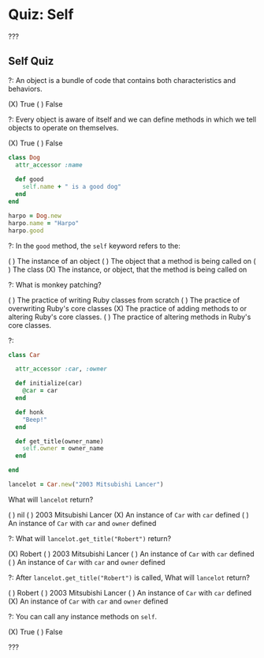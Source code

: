 # Quiz: Self

???

## Self Quiz

?: An object is a bundle of code that contains both characteristics and behaviors.

(X) True ( ) False

?: Every object is aware of itself and we can define methods in which we tell objects to operate on themselves.

(X) True ( ) False

```ruby
class Dog
  attr_accessor :name
  
  def good
    self.name + " is a good dog"
  end
end

harpo = Dog.new
harpo.name = "Harpo"
harpo.good
```
?: In the `good` method, the `self` keyword refers to the:

( ) The instance of an object ( ) The object that a method is being called on ( ) The class (X) The instance, or object, that the method is being called on

?: What is monkey patching?

( ) The practice of writing Ruby classes from scratch ( ) The practice of overwriting Ruby's core classes (X) The practice of adding methods to or altering Ruby's core classes. ( )  The practice of altering methods in Ruby's core classes.

?:

```ruby
class Car

  attr_accessor :car, :owner

  def initialize(car)
    @car = car
  end

  def honk
    "Beep!"
  end

  def get_title(owner_name)
    self.owner = owner_name
  end

end

lancelot = Car.new("2003 Mitsubishi Lancer")
```

What will `lancelot` return?

( ) nil ( ) 2003 Mitsubishi Lancer (X) An instance of `Car` with `car` defined ( )  An instance of `Car` with `car` and `owner` defined

?: What will `lancelot.get_title("Robert")` return?

(X) Robert ( ) 2003 Mitsubishi Lancer ( ) An instance of `Car` with `car` defined ( )  An instance of `Car` with `car` and `owner` defined

?: After `lancelot.get_title("Robert")` is called, What will `lancelot` return?

( ) Robert ( ) 2003 Mitsubishi Lancer ( ) An instance of `Car` with `car` defined (X)  An instance of `Car` with `car` and `owner` defined

?: You can call any instance methods on `self`.

(X) True ( ) False

???
